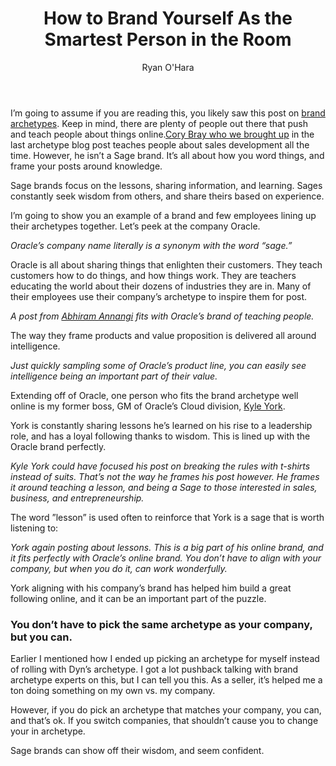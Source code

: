 ﻿---
layout: blog
title: How to Brand Yourself As the Smartest Person in the Room
description: One of the most popular archetypes used by B2B companies is the Sage. As mentioned earlier, the Sage brand archetype is all about being enlightened with wisdom, and teaching others about it. If your goal is push intelligence as a main way to build your brand, and be the smartest person in the room, this is a pretty good archetype to consider
coverImage: img/monk.jpg
publishDate: Oct 2, 2018

author: Ryan O'Hara
authorProfile: Ryan O'Hara has been an early employee at several startups helping them with marketing and prospecting tactics, including Dyn who was acquired by Oracle for $600+ million in 2016. He's had prospecting campaigns featured in Fortune, Mashable, and TheNextWeb. Ryan specializes in branding, business development, prospecting, and coaching people on how to make good digital first impressions. He also mentors two accelerators, The Iron Yard and The Alpha Loft, and hosts The Prospecting Podcast.
authorImage: img/Ryan-OHara-Headshot.png
---

I’m going to assume if you are reading this, you likely saw this post on [brand archetypes](https://leadiq.com/2018/09/an-introduction-to-brand-archetyping-for-social-selling/). Keep in mind, there are plenty of people out there that push and teach people about things online.[Cory Bray who we brought up](https://leadiq.com/2018/09/how-to-brand-yourself-as-rebel-brand/) in the last archetype blog post teaches people about sales development all the time. However, he isn’t a Sage brand. It’s all about how you word things, and frame your posts around knowledge.

Sage brands focus on the lessons, sharing information, and learning. Sages constantly seek wisdom from others, and share theirs based on experience.

I’m going to show you an example of a brand and few employees lining up their archetypes together. Let’s peek at the company Oracle.

_Oracle’s company name literally is a synonym with the word “sage.”_

Oracle is all about sharing things that enlighten their customers. They teach customers how to do things, and how things work. They are teachers educating the world about their dozens of industries they are in. Many of their employees use their company’s archetype to inspire them for post.

_A post from [Abhiram Annangi](https://www.linkedin.com/in/abhiramannangi/) fits with Oracle’s brand of teaching people._

The way they frame products and value proposition is delivered all around intelligence.

_Just quickly sampling some of Oracle’s product line, you can easily see intelligence being an important part of their value._

Extending off of Oracle, one person who fits the brand archetype well online is my former boss, GM of Oracle’s Cloud division, [Kyle York](https://www.linkedin.com/in/kyork20/?lipi=urn%3Ali%3Apage%3Ad_flagship3_search_srp_top%3Bxcl7J3OHSDiHY8KajpDmJA%3D%3D&licu=urn%3Ali%3Acontrol%3Ad_flagship3_search_srp_top-search_srp_result&lici=88B3KCVySrSes8AeP210Hg%3D%3D).

York is constantly sharing lessons he’s learned on his rise to a leadership role, and has a loyal following thanks to wisdom. This is lined up with the Oracle brand perfectly.

_Kyle York could have focused his post on breaking the rules with t-shirts instead of suits. That’s not the way he frames his post however. He frames it around teaching a lesson, and being a Sage to those interested in sales, business, and entrepreneurship._

The word ”lesson” is used often to reinforce that York is a sage that is worth listening to:

_York again posting about lessons. This is a big part of his online brand, and it fits perfectly with Oracle’s online brand. You don’t have to align with your company, but when you do it, can work wonderfully._

York aligning with his company’s brand has helped him build a great following online, and it can be an important part of the puzzle.

### You don’t have to pick the same archetype as your company, but you can.

Earlier I mentioned how I ended up picking an archetype for myself instead of rolling with Dyn’s archetype. I got a lot pushback talking with brand archetype experts on this, but I can tell you this. As a seller, it’s helped me a ton doing something on my own vs. my company.

However, if you do pick an archetype that matches your company, you can, and that’s ok. If you switch companies, that shouldn’t cause you to change your in archetype.

Sage brands can show off their wisdom, and seem confident.